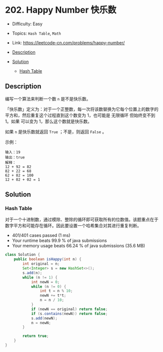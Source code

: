 <!-- omit in toc -->
# 202. Happy Number 快乐数

- Difficulty: Easy
- Topics: `Hash Table`, `Math`
- Link: https://leetcode-cn.com/problems/happy-number/

- [Description](#description)
- [Solution](#solution)
  - [Hash Table](#hash-table)

## Description

编写一个算法来判断一个数 `n` 是不是快乐数。

「快乐数」定义为：对于一个正整数，每一次将该数替换为它每个位置上的数字的平方和，然后重复这个过程直到这个数变为 1，也可能是 无限循环 但始终变不到 1。如果 可以变为  1，那么这个数就是快乐数。

如果 `n` 是快乐数就返回 `True` ；不是，则返回 `False` 。

示例：
```
输入：19
输出：true
解释：
12 + 92 = 82
82 + 22 = 68
62 + 82 = 100
12 + 02 + 02 = 1
```

## Solution

### Hash Table

对于一个十进制数，通过模除、整除的循环即可获取所有的位数值。该题重点在于数字平方和可能存在循环。因此要设置一个哈希集合对其进行重复判断。

- 401/401 cases passed (1 ms)
- Your runtime beats 99.9 % of java submissions
- Your memory usage beats 66.24 % of java submissions (35.6 MB)

```java
class Solution {
    public boolean isHappy(int n) {
        int original = n;
        Set<Integer> s = new HashSet<>();
        s.add(n);
        while (n != 1) {
            int newN = 0;
            while (n != 0) {
                int t = n % 10;
                newN += t*t;
                n = n / 10;
            }
            if (newN == original) return false;
            if (s.contains(newN)) return false;
            s.add(newN);
            n = newN;
        }

        return true;
    }
}
```
